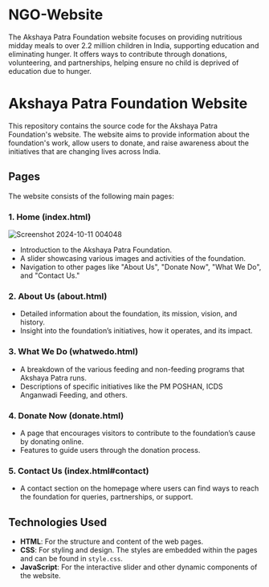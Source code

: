 # NGO-Website
The Akshaya Patra Foundation website focuses on providing nutritious midday meals to over 2.2 million children in India, supporting education and eliminating hunger. It offers ways to contribute through donations, volunteering, and partnerships, helping ensure no child is deprived of education due to hunger.

# Akshaya Patra Foundation Website

This repository contains the source code for the Akshaya Patra Foundation's website. The website aims to provide information about the foundation's work, allow users to donate, and raise awareness about the initiatives that are changing lives across India.

## Pages

The website consists of the following main pages:

### 1. **Home (index.html)**

![Screenshot 2024-10-11 004048](https://github.com/user-attachments/assets/43f0bfcd-6209-4ef4-a198-ff0e3c342a85)

   - Introduction to the Akshaya Patra Foundation.
   - A slider showcasing various images and activities of the foundation.
   - Navigation to other pages like "About Us", "Donate Now", "What We Do", and "Contact Us."

### 2. **About Us (about.html)**
   - Detailed information about the foundation, its mission, vision, and history.
   - Insight into the foundation’s initiatives, how it operates, and its impact.

### 3. **What We Do (whatwedo.html)**
   - A breakdown of the various feeding and non-feeding programs that Akshaya Patra runs.
   - Descriptions of specific initiatives like the PM POSHAN, ICDS Anganwadi Feeding, and others.

### 4. **Donate Now (donate.html)**
   - A page that encourages visitors to contribute to the foundation’s cause by donating online.
   - Features to guide users through the donation process.

### 5. **Contact Us (index.html#contact)**
   - A contact section on the homepage where users can find ways to reach the foundation for queries, partnerships, or support.

## Technologies Used

- **HTML**: For the structure and content of the web pages.
- **CSS**: For styling and design. The styles are embedded within the pages and can be found in `style.css`.
- **JavaScript**: For the interactive slider and other dynamic components of the website.

